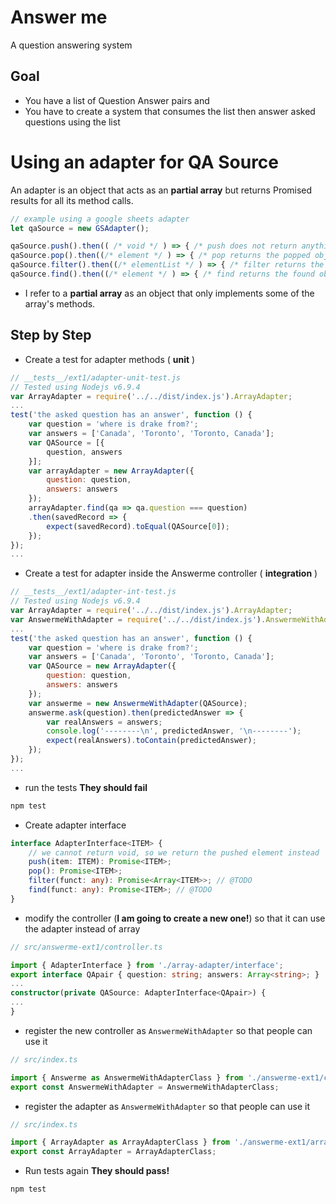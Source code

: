 # Answer me
A question answering system

## Goal
* You have a list of Question Answer pairs and
* You have to create a system that consumes the list then answer asked questions using the list

# Using an adapter for QA Source

An adapter is an object that acts as an **partial array** but returns 
Promised results for all its method calls.
```javascript
// example using a google sheets adapter
let qaSource = new GSAdapter();

qaSource.push().then(( /* void */ ) => { /* push does not return anything */ } );
qaSource.pop().then((/* element */ ) => { /* pop returns the popped object */ })
qaSource.filter().then((/* elementList */ ) => { /* filter returns the list of found object */ })
qaSource.find().then((/* element */ ) => { /* find returns the found object */ })
```
* I refer to a **partial array** as an object that only implements some of the array's methods.

## Step by Step

* Create a test for adapter methods ( **unit** )
```javascript
// __tests__/ext1/adapter-unit-test.js
// Tested using Nodejs v6.9.4
var ArrayAdapter = require('../../dist/index.js').ArrayAdapter;
...
test('the asked question has an answer', function () {
    var question = 'where is drake from?';
    var answers = ['Canada', 'Toronto', 'Toronto, Canada'];
    var QASource = [{
        question, answers
    }];
    var arrayAdapter = new ArrayAdapter({
        question: question,
        answers: answers
    });
    arrayAdapter.find(qa => qa.question === question)
    .then(savedRecord => {
        expect(savedRecord).toEqual(QASource[0]);
    });
});
...
```

* Create a test for adapter inside the Answerme controller ( **integration** )
```javascript
// __tests__/ext1/adapter-int-test.js
// Tested using Nodejs v6.9.4
var ArrayAdapter = require('../../dist/index.js').ArrayAdapter;
var AnswermeWithAdapter = require('../../dist/index.js').AnswermeWithAdapter;
...
test('the asked question has an answer', function () {
    var question = 'where is drake from?';
    var answers = ['Canada', 'Toronto', 'Toronto, Canada'];
    var QASource = new ArrayAdapter({
        question: question,
        answers: answers
    });
    var answerme = new AnswermeWithAdapter(QASource);
    answerme.ask(question).then(predictedAnswer => {
        var realAnswers = answers;
        console.log('--------\n', predictedAnswer, '\n--------');
        expect(realAnswers).toContain(predictedAnswer);
    });
});
...
```

* run the tests **They should fail**
```sh
npm test
```

* Create adapter interface
```typescript
interface AdapterInterface<ITEM> {
    // we cannot return void, so we return the pushed element instead
    push(item: ITEM): Promise<ITEM>;
    pop(): Promise<ITEM>;
    filter(funct: any): Promise<Array<ITEM>>; // @TODO
    find(funct: any): Promise<ITEM>; // @TODO
}
```

* modify the controller (**I am going to create a new one!**) so that it can use the adapter instead of array
```typescript
// src/answerme-ext1/controller.ts

import { AdapterInterface } from './array-adapter/interface';
export interface QApair { question: string; answers: Array<string>; }
...
constructor(private QASource: AdapterInterface<QApair>) {
...
}
```

* register the new controller as `AnswermeWithAdapter` so that people can use it
```typescript
// src/index.ts

import { Answerme as AnswermeWithAdapterClass } from './answerme-ext1/controller';
export const AnswermeWithAdapter = AnswermeWithAdapterClass;
``` 

* register the adapter as `AnswermeWithAdapter` so that people can use it
```typescript
// src/index.ts

import { ArrayAdapter as ArrayAdapterClass } from './answerme-ext1/array-adapter/controller';
export const ArrayAdapter = ArrayAdapterClass;
```

* Run tests again **They should pass!**
```sh
npm test
```
